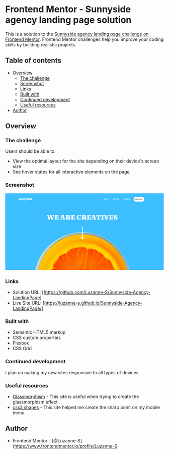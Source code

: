 # Frontend Mentor - Sunnyside agency landing page solution

This is a solution to the [Sunnyside agency landing page challenge on Frontend Mentor](https://www.frontendmentor.io/challenges/sunnyside-agency-landing-page-7yVs3B6ef). Frontend Mentor challenges help you improve your coding skills by building realistic projects.

## Table of contents

- [Overview](#overview)
  - [The challenge](#the-challenge)
  - [Screenshot](#screenshot)
  - [Links](#links)
  - [Built with](#built-with)
  - [Continued development](#continued-development)
  - [Useful resources](#useful-resources)
- [Author](#author)


## Overview

### The challenge

Users should be able to:

- View the optimal layout for the site depending on their device's screen size
- See hover states for all interactive elements on the page

### Screenshot

![](images/Sunnyside-screenshot.png)


### Links

- Solution URL: [(https://github.com/Luzanne-S/Sunnyside-Agency-LandingPage]
- Live Site URL: [https://luzanne-s.github.io/Sunnyside-Agency-LandingPage/]


### Built with

- Semantic HTML5 markup
- CSS custom properties
- Flexbox
- CSS Grid


### Continued development

I plan on making my new sites responsive to all types of devices


### Useful resources

- [Glassmorphism](https://hype4.academy/tools/glassmorphism-generator) - This site is useful when trying to create the glassmorphism effect
- [css3 shapes](https://www.cssportal.com/css3-shapes/) - This site helped me create the sharp point on my mobile menu


## Author

- Frontend Mentor - [@Luzanne-S](https://www.frontendmentor.io/profile/Luzanne-S



